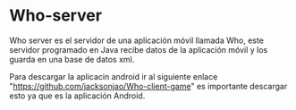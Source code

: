# Who-server
Who server es el servidor de una aplicación móvil llamada Who, este servidor programado en Java recibe datos de la aplicación móvil y los guarda en una base de datos xml.

Para descargar la aplicacin android ir al siguiente enlace "https://github.com/jacksonjao/Who-client-game" es importante descargar esto ya que es la aplicación Android.
